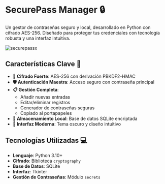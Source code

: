 # SecurePass Manager 🔒

Un gestor de contraseñas seguro y local, desarrollado en Python con cifrado AES-256. Diseñado para proteger tus credenciales con tecnología robusta y una interfaz intuitiva.

![securepassx](https://github.com/user-attachments/assets/a5534a3b-1724-454e-b044-f49e9212d2f3)

## Características Clave 🚀
- **🔐 Cifrado Fuerte**: AES-256 con derivación PBKDF2-HMAC
- **🛡️ Autenticación Maestra**: Acceso seguro con contraseña principal
- **📋 Gestión Completa**:
  - Añadir nuevas entradas
  - Editar/eliminar registros
  - Generador de contraseñas seguras
  - Copiado al portapapeles
- **💾 Almacenamiento Local**: Base de datos SQLite encriptada
- **🎨 Interfaz Moderna**: Tema oscuro y diseño intuitivo

## Tecnologías Utilizadas 💻
- **Lenguaje**: Python 3.10+
- **Cifrado**: Biblioteca `cryptography`
- **Base de Datos**: SQLite
- **Interfaz**: Tkinter
- **Gestión de Contraseñas**: Módulo `secrets`

